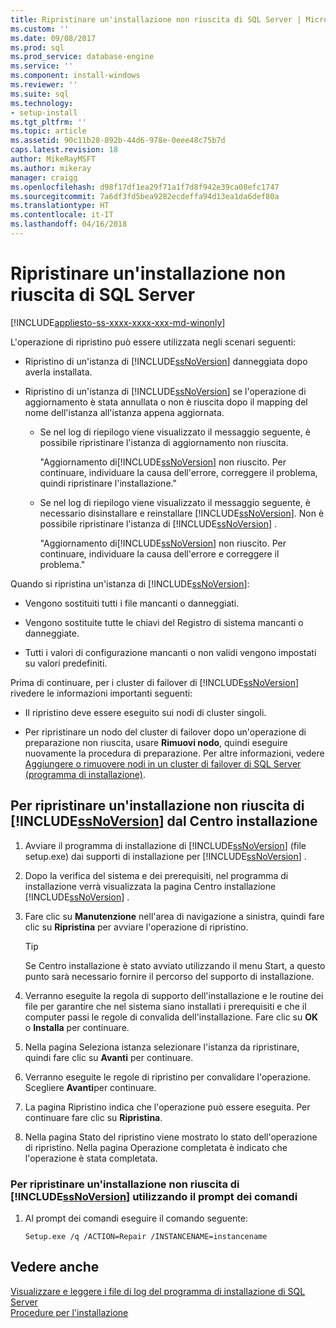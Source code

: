 ```yaml
---
title: Ripristinare un'installazione non riuscita di SQL Server | Microsoft Docs
ms.custom: ''
ms.date: 09/08/2017
ms.prod: sql
ms.prod_service: database-engine
ms.service: ''
ms.component: install-windows
ms.reviewer: ''
ms.suite: sql
ms.technology:
- setup-install
ms.tgt_pltfrm: ''
ms.topic: article
ms.assetid: 90c11b28-892b-44d6-978e-0eee48c75b7d
caps.latest.revision: 18
author: MikeRayMSFT
ms.author: mikeray
manager: craigg
ms.openlocfilehash: d98f17df1ea29f71a1f7d8f942e39ca08efc1747
ms.sourcegitcommit: 7a6df3fd5bea9282ecdeffa94d13ea1da6def80a
ms.translationtype: HT
ms.contentlocale: it-IT
ms.lasthandoff: 04/16/2018
---
```

# <a name="repair-a-failed-sql-server-installation"></a>Ripristinare un'installazione non riuscita di SQL Server

[!INCLUDE[appliesto-ss-xxxx-xxxx-xxx-md-winonly](../../includes/appliesto-ss-xxxx-xxxx-xxx-md-winonly.md)]

L'operazione di ripristino può essere utilizzata negli scenari seguenti:  
  
- Ripristino di un'istanza di [!INCLUDE[ssNoVersion](../../includes/ssnoversion-md.md)] danneggiata dopo averla installata. 
  
- Ripristino di un'istanza di [!INCLUDE[ssNoVersion](../../includes/ssnoversion-md.md)] se l'operazione di aggiornamento è stata annullata o non è riuscita dopo il mapping del nome dell'istanza all'istanza appena aggiornata. 
  
    - Se nel log di riepilogo viene visualizzato il messaggio seguente, è possibile ripristinare l'istanza di aggiornamento non riuscita.  
  
         "Aggiornamento di[!INCLUDE[ssNoVersion](../../includes/ssnoversion-md.md)] non riuscito. Per continuare, individuare la causa dell'errore, correggere il problema, quindi ripristinare l'installazione."  
  
    - Se nel log di riepilogo viene visualizzato il messaggio seguente, è necessario disinstallare e reinstallare [!INCLUDE[ssNoVersion](../../includes/ssnoversion-md.md)]. Non è possibile ripristinare l'istanza di [!INCLUDE[ssNoVersion](../../includes/ssnoversion-md.md)] . 
  
         "Aggiornamento di[!INCLUDE[ssNoVersion](../../includes/ssnoversion-md.md)] non riuscito. Per continuare, individuare la causa dell'errore e correggere il problema."  
  
 Quando si ripristina un'istanza di [!INCLUDE[ssNoVersion](../../includes/ssnoversion-md.md)]:  
  
- Vengono sostituiti tutti i file mancanti o danneggiati. 
  
- Vengono sostituite tutte le chiavi del Registro di sistema mancanti o danneggiate. 
  
- Tutti i valori di configurazione mancanti o non validi vengono impostati su valori predefiniti. 
  
 Prima di continuare, per i cluster di failover di [!INCLUDE[ssNoVersion](../../includes/ssnoversion-md.md)] rivedere le informazioni importanti seguenti:  
  
- Il ripristino deve essere eseguito sui nodi di cluster singoli. 
  
- Per ripristinare un nodo del cluster di failover dopo un'operazione di preparazione non riuscita, usare **Rimuovi nodo**, quindi eseguire nuovamente la procedura di preparazione. Per altre informazioni, vedere [Aggiungere o rimuovere nodi in un cluster di failover di SQL Server &#40;programma di installazione&#41;](../../sql-server/failover-clusters/install/add-or-remove-nodes-in-a-sql-server-failover-cluster-setup.md). 
  
## <a name="repair-a-failed-installation-of-includessnoversionincludesssnoversion-mdmd-from-the-installation-center"></a>Per ripristinare un'installazione non riuscita di [!INCLUDE[ssNoVersion](../../includes/ssnoversion-md.md)] dal Centro installazione 
  
1. Avviare il programma di installazione di [!INCLUDE[ssNoVersion](../../includes/ssnoversion-md.md)] (file setup.exe) dai supporti di installazione per [!INCLUDE[ssNoVersion](../../includes/ssnoversion-md.md)] . 
  
2. Dopo la verifica del sistema e dei prerequisiti, nel programma di installazione verrà visualizzata la pagina Centro installazione [!INCLUDE[ssNoVersion](../../includes/ssnoversion-md.md)] . 
  
3. Fare clic su **Manutenzione** nell'area di navigazione a sinistra, quindi fare clic su **Ripristina** per avviare l'operazione di ripristino. 
  
   >[!TIP]  
   > Se Centro installazione è stato avviato utilizzando il menu Start, a questo punto sarà necessario fornire il percorso del supporto di installazione. 
  
4. Verranno eseguite la regola di supporto dell'installazione e le routine dei file per garantire che nel sistema siano installati i prerequisiti e che il computer passi le regole di convalida dell'installazione. Fare clic su **OK** o **Installa** per continuare. 
  
5. Nella pagina Seleziona istanza selezionare l'istanza da ripristinare, quindi fare clic su **Avanti** per continuare. 
  
6. Verranno eseguite le regole di ripristino per convalidare l'operazione. Scegliere **Avanti**per continuare. 
  
7. La pagina Ripristino indica che l'operazione può essere eseguita. Per continuare fare clic su **Ripristina**. 
  
8. Nella pagina Stato del ripristino viene mostrato lo stato dell'operazione di ripristino. Nella pagina Operazione completata è indicato che l'operazione è stata completata. 
  
### <a name="to-repair-a-failed-installation-of-includessnoversionincludesssnoversion-mdmd-using-command-prompt"></a>Per ripristinare un'installazione non riuscita di [!INCLUDE[ssNoVersion](../../includes/ssnoversion-md.md)] utilizzando il prompt dei comandi  
  
1. Al prompt dei comandi eseguire il comando seguente:  
  
    ```  
    Setup.exe /q /ACTION=Repair /INSTANCENAME=instancename  
    ```  
  
## <a name="see-also"></a>Vedere anche  
 [Visualizzare e leggere i file di log del programma di installazione di SQL Server](../../database-engine/install-windows/view-and-read-sql-server-setup-log-files.md)   
 [Procedure per l'installazione](http://msdn.microsoft.com/library/59de41e7-557f-462a-8914-53ec35496baa)  
  
  
